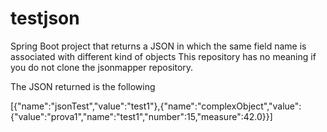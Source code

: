 # testjson
Spring Boot project that returns a JSON in which the same field name is associated with different kind of objects
This repository has no meaning if you do not clone the jsonmapper repository.

The JSON returned is the following

[{"name":"jsonTest","value":"test1"},{"name":"complexObject","value":{"value":"prova1","name":"test1","number":15,"measure":42.0}}]
